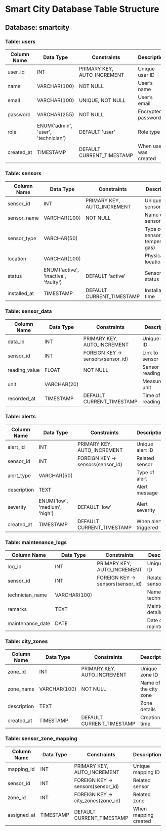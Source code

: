 
# Smart City Database Table Structure

## Database: smartcity

### Table: users
| Column Name | Data Type | Constraints | Description |
|--------------|------------|--------------|--------------|
| user_id | INT | PRIMARY KEY, AUTO_INCREMENT | Unique user ID |
| name | VARCHAR(100) | NOT NULL | User’s name |
| email | VARCHAR(100) | UNIQUE, NOT NULL | User’s email |
| password | VARCHAR(255) | NOT NULL | Encrypted password |
| role | ENUM('admin', 'user', 'technician') | DEFAULT 'user' | Role type |
| created_at | TIMESTAMP | DEFAULT CURRENT_TIMESTAMP | When user was created |

### Table: sensors
| Column Name | Data Type | Constraints | Description |
|--------------|------------|--------------|--------------|
| sensor_id | INT | PRIMARY KEY, AUTO_INCREMENT | Unique sensor ID |
| sensor_name | VARCHAR(100) | NOT NULL | Name of the sensor |
| sensor_type | VARCHAR(50) |  | Type of sensor (e.g., temperature, gas) |
| location | VARCHAR(100) |  | Physical location |
| status | ENUM('active', 'inactive', 'faulty') | DEFAULT 'active' | Sensor status |
| installed_at | TIMESTAMP | DEFAULT CURRENT_TIMESTAMP | Installation time |

### Table: sensor_data
| Column Name | Data Type | Constraints | Description |
|--------------|------------|--------------|--------------|
| data_id | INT | PRIMARY KEY, AUTO_INCREMENT | Unique data ID |
| sensor_id | INT | FOREIGN KEY → sensors(sensor_id) | Link to sensor |
| reading_value | FLOAT | NOT NULL | Sensor reading |
| unit | VARCHAR(20) |  | Measurement unit |
| recorded_at | TIMESTAMP | DEFAULT CURRENT_TIMESTAMP | Time of reading |

### Table: alerts
| Column Name | Data Type | Constraints | Description |
|--------------|------------|--------------|--------------|
| alert_id | INT | PRIMARY KEY, AUTO_INCREMENT | Unique alert ID |
| sensor_id | INT | FOREIGN KEY → sensors(sensor_id) | Related sensor |
| alert_type | VARCHAR(50) |  | Type of alert |
| description | TEXT |  | Alert message |
| severity | ENUM('low', 'medium', 'high') | DEFAULT 'low' | Alert severity |
| created_at | TIMESTAMP | DEFAULT CURRENT_TIMESTAMP | When alert triggered |

### Table: maintenance_logs
| Column Name | Data Type | Constraints | Description |
|--------------|------------|--------------|--------------|
| log_id | INT | PRIMARY KEY, AUTO_INCREMENT | Unique log ID |
| sensor_id | INT | FOREIGN KEY → sensors(sensor_id) | Related sensor |
| technician_name | VARCHAR(100) |  | Name of technician |
| remarks | TEXT |  | Maintenance details |
| maintenance_date | DATE |  | Date of maintenance |

### Table: city_zones
| Column Name | Data Type | Constraints | Description |
|--------------|------------|--------------|--------------|
| zone_id | INT | PRIMARY KEY, AUTO_INCREMENT | Unique zone ID |
| zone_name | VARCHAR(100) | NOT NULL | Name of the city zone |
| description | TEXT |  | Zone details |
| created_at | TIMESTAMP | DEFAULT CURRENT_TIMESTAMP | Creation time |

### Table: sensor_zone_mapping
| Column Name | Data Type | Constraints | Description |
|--------------|------------|--------------|--------------|
| mapping_id | INT | PRIMARY KEY, AUTO_INCREMENT | Unique mapping ID |
| sensor_id | INT | FOREIGN KEY → sensors(sensor_id) | Related sensor |
| zone_id | INT | FOREIGN KEY → city_zones(zone_id) | Related zone |
| assigned_at | TIMESTAMP | DEFAULT CURRENT_TIMESTAMP | When mapping created |

